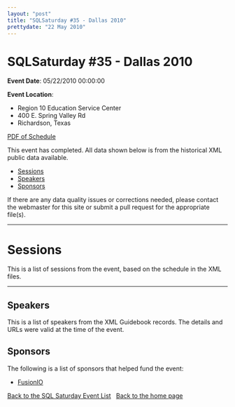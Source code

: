 ```yaml
---
layout: "post" 
title: "SQLSaturday #35 - Dallas 2010" 
prettydate: "22 May 2010" 
---
```

# SQLSaturday #35 - Dallas 2010
 
**Event Date**: 05/22/2010 00:00:00
 
**Event Location**:
- Region 10 Education Service Center
- 400 E. Spring Valley Rd
- Richardson, Texas
 
<a href="/assets/pdf/0035.pdf">PDF of Schedule</a>
 
This event has completed. All data shown below is from the historical XML public data available.
<ul>
   <li><a href="#sessions">Sessions</a></li>
   <li><a href="#speakers">Speakers</a></li>
   <li><a href="#sponsors">Sponsors</a></li>
</ul>
 
 
If there are any data quality issues or corrections needed, please contact the webmaster for this site or submit a pull request for the appropriate file(s). 
 
----------------------------------------------------------------------------------- 
 
# <a name="sessions"></a>Sessions
This is a list of sessions from the event, based on the schedule in the XML files.
 
----------------------------------------------------------------------------------- 
## <a name="#speakers"></a>Speakers
This is a list of speakers from the XML Guidebook records. The details and URLs were valid at the time of the event.
 
 
 
 
## <a name="sponsors"></a>Sponsors
The following is a list of sponsors that helped fund the event:
 
- [FusionIO](http://www.fusionio.com/solutions/microsoft-sql-server/)
 
[Back to the SQL Saturday Event List](/past.html)
&nbsp;
[Back to the home page](/index.html)
